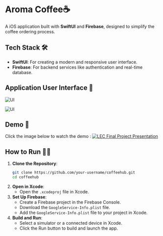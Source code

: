 # Aroma Coffee☕

A iOS application built with **SwiftUI** and **Firebase**, designed to simplify the coffee ordering process. 


## Tech Stack 🛠️  
- **SwiftUI**: For creating a modern and responsive user interface.  
- **Firebase**: For backend services like authentication and real-time database.  


## Application User Interface 📱

![UI](https://github.com/user-attachments/assets/f18087be-3a89-46a5-a447-b982c421e3c7)

![UI](https://github.com/user-attachments/assets/b2ca05c7-0bc3-4f9f-8c52-c5e539e162b6)


## Demo 🎥
Click the image below to watch the demo : 
[![LEC Final Project Presentation](https://github.com/user-attachments/assets/38deb7ef-b984-492e-a128-0c492777bd01)](https://www.youtube.com/watch?v=PexHohkRq1M)

## How to Run 🏃‍♂️

1. **Clone the Repository**:
   ```bash
   git clone https://github.com/your-username/coffeehub.git
   cd coffeehub
   ```
2. **Open in Xcode**:
    - Open the `.xcodeproj` file in Xcode.
3. **Set Up Firebase**:
    - Create a Firebase project in the Firebase Console.
    - Download the `GoogleService-Info.plist` file.
    - Add the `GoogleService-Info.plist` file to your project in Xcode.
4. **Build and Run**:
    - Select a simulator or a connected device in Xcode.
    - Click the Run button to build and launch the app.
